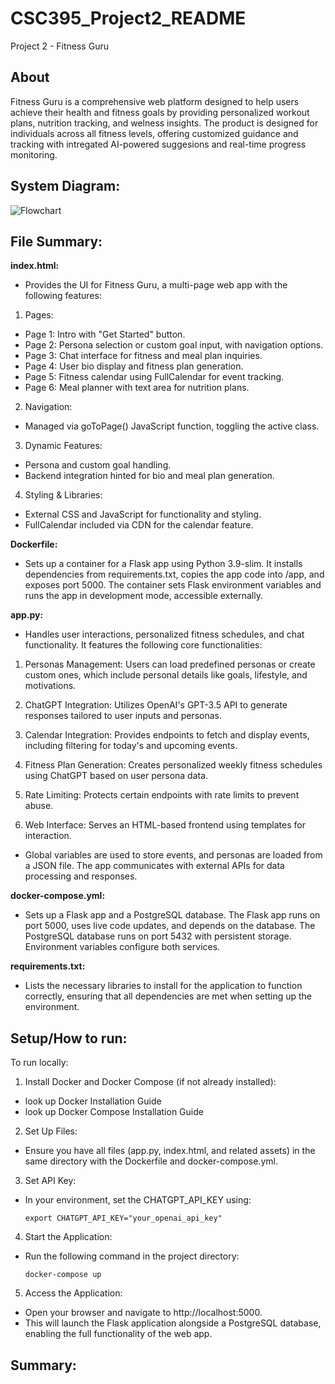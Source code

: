 # CSC395_Project2_README
Project 2 - Fitness Guru

## About

Fitness Guru is a comprehensive web platform designed to help users achieve their health and fitness goals by providing personalized workout plans, nutrition tracking, and welness insights.
The product is designed for individuals across all fitness levels, offering customized guidance and tracking with intregated AI-powered suggesions and real-time progress monitoring.

## System Diagram:

![Flowchart](https://github.com/user-attachments/assets/4a78d0b5-6ce7-417f-aa19-1bdf990de4aa)


## File Summary:

**index.html:**
- Provides the UI for Fitness Guru, a multi-page web app with the following features:

1.  Pages:

- Page 1: Intro with "Get Started" button.
- Page 2: Persona selection or custom goal input, with navigation options.
- Page 3: Chat interface for fitness and meal plan inquiries.
- Page 4: User bio display and fitness plan generation.
- Page 5: Fitness calendar using FullCalendar for event tracking.
- Page 6: Meal planner with text area for nutrition plans.

2.  Navigation:

- Managed via goToPage() JavaScript function, toggling the active class.

3.  Dynamic Features:

- Persona and custom goal handling.
- Backend integration hinted for bio and meal plan generation.

4.  Styling & Libraries:

- External CSS and JavaScript for functionality and styling.
- FullCalendar included via CDN for the calendar feature.

**Dockerfile:**

- Sets up a container for a Flask app using Python 3.9-slim. It installs dependencies from requirements.txt, copies the app code into /app, and exposes port 5000. The container sets Flask environment variables and runs the app in development mode, accessible externally.

**app.py:**
- Handles user interactions, personalized fitness schedules, and chat functionality. It features the following core functionalities:

1.  Personas Management: Users can load predefined personas or create custom ones, which include personal details like goals, lifestyle, and motivations.

2.  ChatGPT Integration: Utilizes OpenAI's GPT-3.5 API to generate responses tailored to user inputs and personas.

3.  Calendar Integration: Provides endpoints to fetch and display events, including filtering for today's and upcoming events.

4.  Fitness Plan Generation: Creates personalized weekly fitness schedules using ChatGPT based on user persona data.

5.  Rate Limiting: Protects certain endpoints with rate limits to prevent abuse.

6.  Web Interface: Serves an HTML-based frontend using templates for interaction.

- Global variables are used to store events, and personas are loaded from a JSON file. The app communicates with external APIs for data processing and responses.

**docker-compose.yml:**
- Sets up a Flask app and a PostgreSQL database. The Flask app runs on port 5000, uses live code updates, and depends on the database. The PostgreSQL database runs on port 5432 with persistent storage. Environment variables configure both services.

**requirements.txt:**
- Lists the necessary libraries to install for the application to function correctly, ensuring that all dependencies are met when setting up the environment.

## Setup/How to run:

To run locally:

1.  Install Docker and Docker Compose (if not already installed):

- look up Docker Installation Guide
- look up Docker Compose Installation Guide

2.  Set Up Files:

- Ensure you have all files (app.py, index.html, and related assets) in the same directory with the Dockerfile and docker-compose.yml.

3.  Set API Key:

- In your environment, set the CHATGPT_API_KEY using:

      export CHATGPT_API_KEY="your_openai_api_key"

4.  Start the Application:

- Run the following command in the project directory:

      docker-compose up
  
5.  Access the Application:

- Open your browser and navigate to http://localhost:5000.
- This will launch the Flask application alongside a PostgreSQL database, enabling the full functionality of the web app.

## Summary:




